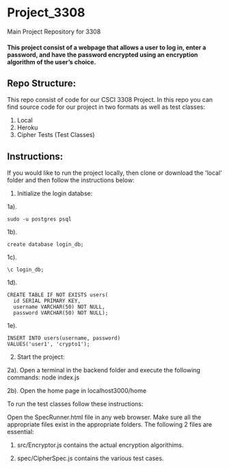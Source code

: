 # Project_3308
Main Project Repository for 3308

#### This project consist of a webpage that allows a user to log in, enter a password, and have the password encrypted using an encryption algorithm of the user’s choice. 


## Repo Structure:
This repo consist of code for our CSCI 3308 Project.  In this repo you can find source code for our project in two formats as well as test classes:
1. Local
2. Heroku
3. Cipher Tests (Test Classes)

## Instructions:
If you would like to run the project locally, then clone or download the 'local' folder and then follow the instructions below:

1. Initialize the login databse:

1a).
```
sudo -u postgres psql
```
1b).
```
create database login_db;
```
1c).
```
\c login_db;
```
1d). 
```
CREATE TABLE IF NOT EXISTS users(
  id SERIAL PRIMARY KEY,           
  username VARCHAR(50) NOT NULL,   
  password VARCHAR(50) NOT NULL);  
```

1e).
```
INSERT INTO users(username, password)
VALUES('user1', 'crypto1'); 
```
2. Start the project:

2a). Open a terminal in the backend folder and execute the following commands:
node index.js

2b). Open the home page in localhost3000/home

To run the test classes follow these instructions:

Open the SpecRunner.html file in any web browser. Make sure all the appropriate files exist in the appropriate folders. The following 2 files are essential:

1. src/Encryptor.js contains the actual encryption algorithims.

2. spec/CipherSpec.js contains the various test cases.

